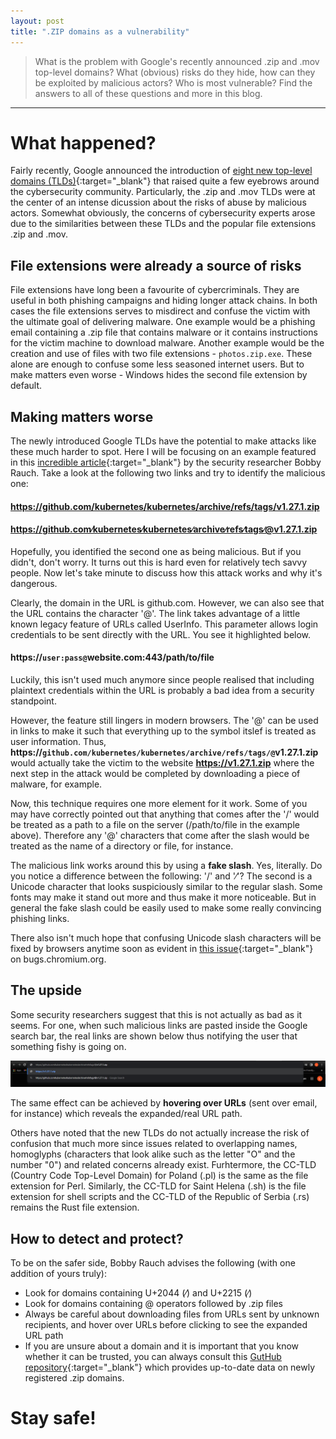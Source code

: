 ```yaml
---
layout: post
title: ".ZIP domains as a vulnerability"
---
```


> What is the problem with Google's recently announced .zip and .mov top-level domains? What (obvious) risks do they hide, how can they be exploited by malicious actors? Who is most vulnerable? Find the answers to all of these questions and more in this blog.

---

# What happened?

Fairly recently, Google announced the introduction of [eight new top-level domains (TLDs)](https://www.blog.google/products/registry/8-new-top-level-domains-for-dads-grads-tech/){:target="_blank"} that raised quite a few eyebrows around the cybersecurity community. Particularly, the .zip and .mov TLDs were at the center of an intense dicussion about the risks of abuse by malicious actors. Somewhat obviously, the concerns of cybersecurity experts arose due to the similarities between these TLDs and the popular file extensions .zip and .mov.

## File extensions were already a source of risks

File extensions have long been a favourite of cybercriminals. They are useful in both phishing campaigns and hiding longer attack chains. In both cases the file extensions serves to misdirect and confuse the victim with the ultimate goal of delivering malware. One example would be a phishing email containing a .zip file that contains malware or it contains instructions for the victim machine to download malware. Another example would be the creation and use of files with two file extensions - `photos.zip.exe`. These alone are enough to confuse some less seasoned internet users. But to make matters even worse - Windows hides the second file extension by default.

## Making matters worse

The newly introduced Google TLDs have the potential to make attacks like these much harder to spot. Here I will be focusing on an example featured in this [incredible article](https://medium.com/@bobbyrsec/the-dangers-of-googles-zip-tld-5e1e675e59a5){:target="_blank"} by the security researcher Bobby Rauch. Take a look at the following two links and try to identify the malicious one: 
#### https://github.com/kubernetes/kubernetes/archive/refs/tags/v1.27.1.zip
#### https://github.com∕kubernetes∕kubernetes∕archive∕refs∕tags∕@v1.27.1.zip

Hopefully, you identified the second one as being malicious. But if you didn't, don't worry. It turns out this is hard even for relatively tech savvy people. Now let's take minute to discuss how this attack works and why it's dangerous.

Clearly, the domain in the URL is github.com. However, we can also see that the URL contains the character '@'. The link takes advantage of a little known legacy feature of URLs called UserInfo. This parameter allows login credentials to be sent directly with the URL. You see it highlighted below.

#### https://`user:pass@`website.com:443/path/to/file

Luckily, this isn't used much anymore since people realised that including plaintext credentials within the URL is probably a bad idea from a security standpoint. 

However, the feature still lingers in modern browsers. The '@' can be used in links to make it such that everything up to the symbol itslef is treated as user information. Thus, **https://`github.com∕kubernetes∕kubernetes∕archive∕refs∕tags∕@`v1.27.1.zip** would actually take the victim to the website **https://v1.27.1.zip** where the next step in the attack would be completed by downloading a piece of malware, for example.

Now, this technique requires one more element for it work. Some of you may have correctly pointed out that anything that comes after the '/' would be treated as a path to a file on the server (/path/to/file in the example above). Therefore any '@' characters that come after the slash would be treated as the name of a directory or file, for instance. 

The malicious link works around this by using a **fake slash**. Yes, literally. Do you notice a difference between the following: '/' and '∕'? The second is a Unicode character that looks suspiciously similar to the regular slash. Some fonts may make it stand out more and thus make it more noticeable. But in general the fake slash could be easily used to make some really convincing phishing links. 

There also isn't much hope that confusing Unicode slash characters will be fixed by browsers anytime soon as evident in [this issue](https://bugs.chromium.org/p/chromium/issues/detail?id=584644){:target="_blank"} on bugs.chromium.org.

## The upside

Some security researchers suggest that this is not actually as bad as it seems. For one, when such malicious links are pasted inside the Google search bar, the real links are shown below thus notifying the user that something fishy is going on.

![Branching](/assets/img/blog-img/zip-domains-as-a-vulnerability-shorten-link.png)

The same effect can be achieved by **hovering over URLs** (sent over email, for instance) which reveals the expanded/real URL path.

Others have noted that the new TLDs do not actually increase the risk of confusion that much more since issues related to overlapping names, homoglyphs (characters that look alike such as the letter "O" and the number "0") and related concerns already exist. Furhtermore, the CC-TLD (Country Code Top-Level Domain) for Poland (.pl) is the same as the file extension for Perl. Similarly,  the CC-TLD for Saint Helena (.sh) is the file extension for shell scripts and the CC-TLD of the Republic of Serbia (.rs) remains the Rust file extension.

## How to detect and protect?

To be on the safer side, Bobby Rauch advises the following (with one addition of yours truly):

* Look for domains containing U+2044 (⁄) and U+2215 (∕)
* Look for domains containing @ operators followed by .zip files
* Always be careful about downloading files from URLs sent by unknown recipients, and hover over URLs before clicking to see the expanded URL path
* If you are unsure about a domain and it is important that you know whether it can be trusted, you can always consult this [GutHub repository](https://github.com/trickest/zip){:target="_blank"} which provides up-to-date data on newly registered .zip domains.

# Stay safe!
